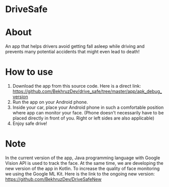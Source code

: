 DriveSafe
==================

About
==================
An app that helps drivers avoid getting fall asleep while driving and prevents many potential accidents that might even lead to death!


How to use
==================
1. Download the app from this source code. Here is a direct link: https://github.com/BekhruzDev/drive_safe/tree/master/app/apk_debug_version
2. Run the app on your Android phone.
3. Inside your car, place your Android phone in such a comfortable position where app can monitor your face. (Phone doesn't necessarily have to be placed directly in front of you. Right or left sides are also applicable)
4. Enjoy safe drive!

Note
==================
In the current version of the app, Java programming language with Google Vision API is used to track the face.
At the same time, we are developing the new version of the app in Kotlin. To increase the quality of face monitoring we using the Google ML Kit.
Here is the link to the ongoing new version: https://github.com/BekhruzDev/DriveSafeNew
